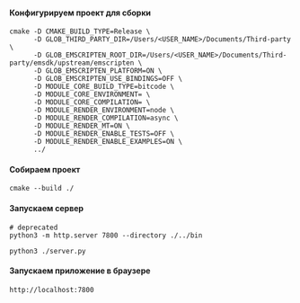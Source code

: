 #### Конфигурируем проект для сборки

```console
cmake -D CMAKE_BUILD_TYPE=Release \
      -D GLOB_THIRD_PARTY_DIR=/Users/<USER_NAME>/Documents/Third-party \
      -D GLOB_EMSCRIPTEN_ROOT_DIR=/Users/<USER_NAME>/Documents/Third-party/emsdk/upstream/emscripten \
      -D GLOB_EMSCRIPTEN_PLATFORM=ON \
      -D GLOB_EMSCRIPTEN_USE_BINDINGS=OFF \
      -D MODULE_CORE_BUILD_TYPE=bitcode \
      -D MODULE_CORE_ENVIRONMENT= \
      -D MODULE_CORE_COMPILATION= \
      -D MODULE_RENDER_ENVIRONMENT=node \
      -D MODULE_RENDER_COMPILATION=async \
      -D MODULE_RENDER_MT=ON \
      -D MODULE_RENDER_ENABLE_TESTS=OFF \
      -D MODULE_RENDER_ENABLE_EXAMPLES=ON \
      ../
```

#### Собираем проект

```console
cmake --build ./
```

#### Запускаем сервер

```console
# deprecated
python3 -m http.server 7800 --directory ./../bin

python3 ./server.py
```

#### Запускаем приложение в браузере

```console
http://localhost:7800
```
